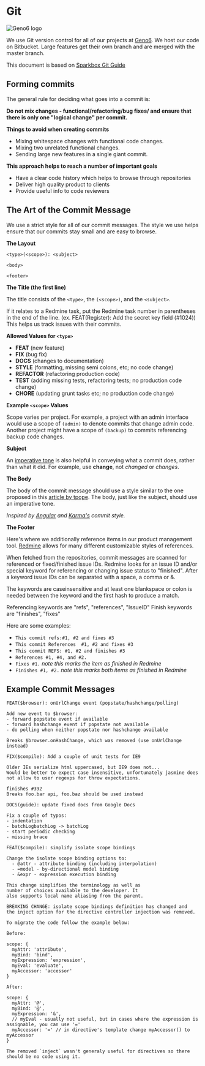 Git
===

![Geno6 logo](http://geno6.com/wp-content/uploads/2014/08/geno6lgo.png)

We use Git version control for all of our projects at [Geno6]. We host
our code on Bitbucket. Large features get their own branch and are merged with the master branch.

This document is based on [Sparkbox Git Guide]


Forming commits
---------------


The general rule for deciding what goes into a commit is:

**Do not mix changes - functional/refactoring/bug fixes/ and**
**ensure that there is only one "logical change" per commit.**


**Things to avoid when creating commits**
- Mixing whitespace changes with functional code changes.
- Mixing two unrelated functional changes.
- Sending large new features in a single giant commit.


**This approach helps to reach a number of important goals**

- Have a clear code history which helps to browse through repositories
- Deliver high quality product to clients
- Provide useful info to code reviewers


The Art of the Commit Message
-----------------------------

We use a strict style for all of our commit messages. The style we use helps
ensure that our commits stay small and are easy to browse.

**The Layout**

```
<type>(<scope>): <subject>

<body>

<footer>
```

**The Title (the first line)**

The title consists of the `<type>`, the `(<scope>)`, and the `<subject>`.

If it relates to a Redmine task, put the Redmine task number in parentheses
in the end of the line. (ex. FEAT(Register): Add the secret key field
(#1024)) This helps us track issues with their commits.


**Allowed Values for `<type>`**

- **FEAT** (new feature)
- **FIX** (bug fix)
- **DOCS** (changes to documentation)
- **STYLE** (formatting, missing semi colons, etc; no code change)
- **REFACTOR** (refactoring production code)
- **TEST** (adding missing tests, refactoring tests; no production code change)
- **CHORE** (updating grunt tasks etc; no production code change)

**Example `<scope>` Values**

Scope varies per project. For example, a project with an admin interface would
use a scope of `(admin)` to denote commits that change admin code. Another
project might have a scope of `(backup)` to commits referencing backup code
changes.

**Subject**

An [imperative tone][365] is also helpful in conveying what a commit does,
rather than what it did. For example, use **change**, not _changed_ or
_changes_.

**The Body**

The body of the commit message should use a style similar to the one proposed
in this [article by tpope][tpope]. The body, just like the subject, should use
an imperative tone.


_Inspired by [Angular][angularc] and [Karma's][karmac] commit style._

**The Footer**

Here's where we additionally reference items in our product management tool. [Redmine][]
allows for many different customizable styles of references.

When fetched from the repositories, commit messages are scanned for
referenced or fixed/finished issue IDs. Redmine looks for an issue ID
and/or special keyword for referencing or changing issue status to
"finished".
After a keyword issue IDs can be separated with a space, a comma or &.

The keywords are caseinsensitive and at least one blankspace or colon is
needed between the keyword and the first hash to produce a match.

Referencing keywords are "refs", "references", "IssueID"
Finish keywords are "finishes", "fixes"

Here are some examples:

*   `This commit refs:#1, #2 and fixes #3`
*   `This commit References  #1, #2 and fixes #3`
*   `This commit REFS: #1, #2 and finishes #3`
*   `References #1, #4, and #2.`
*   `Fixes #1.` _note this marks the item as finished in Redmine_
*   `Finishes #1, #2.` _note this marks both items as finished in Redmine_

Example Commit Messages
-----------------------

```
FEAT($browser): onUrlChange event (popstate/hashchange/polling)

Add new event to $browser:
- forward popstate event if available
- forward hashchange event if popstate not available
- do polling when neither popstate nor hashchange available

Breaks $browser.onHashChange, which was removed (use onUrlChange instead)
```

```
FIX($compile): Add a couple of unit tests for IE9

Older IEs serialize html uppercased, but IE9 does not...
Would be better to expect case insensitive, unfortunately jasmine does
not allow to user regexps for throw expectations.

finishes #392
Breaks foo.bar api, foo.baz should be used instead
```

```
DOCS(guide): update fixed docs from Google Docs

Fix a couple of typos:
- indentation
- batchLogbatchLog -> batchLog
- start periodic checking
- missing brace
```

```
FEAT($compile): simplify isolate scope bindings

Change the isolate scope binding options to:
  - @attr - attribute binding (including interpolation)
  - =model - by-directional model binding
  - &expr - expression execution binding

This change simplifies the terminology as well as
number of choices available to the developer. It
also supports local name aliasing from the parent.

BREAKING CHANGE: isolate scope bindings definition has changed and
the inject option for the directive controller injection was removed.

To migrate the code follow the example below:

Before:

scope: {
  myAttr: 'attribute',
  myBind: 'bind',
  myExpression: 'expression',
  myEval: 'evaluate',
  myAccessor: 'accessor'
}

After:

scope: {
  myAttr: '@',
  myBind: '@',
  myExpression: '&',
  // myEval - usually not useful, but in cases where the expression is assignable, you can use '='
  myAccessor: '=' // in directive's template change myAccessor() to myAccessor
}

The removed `inject` wasn't generaly useful for directives so there should be no code using it.
```

[Sparkbox Git Guide]: https://github.com/sparkbox/how_to/blob/master/style/git/README.md
[Geno6]: http://geno6.com
[angularc]: https://docs.google.com/document/d/1QrDFcIiPjSLDn3EL15IJygNPiHORgU1_OOAqWjiDU5Y/edit#
[karmac]: http://karma-runner.github.io/0.8/dev/git-commit-msg.html
[365]: http://365git.tumblr.com/post/3308646748/writing-git-commit-messages
[tpope]: http://tbaggery.com/2008/04/19/a-note-about-git-commit-messages.html
[pull_request]: khttps://help.github.com/articles/using-pull-requests
[Sparkbox]: http://seesparkbox.com
[Redmine]: https://redmine.org/
